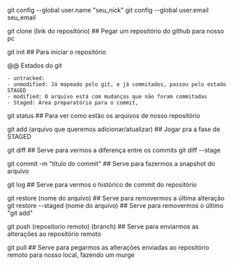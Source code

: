 git config --global user.name "seu_nick"
git config --global user.email seu_email

git clone (link do repositório)  ## Pegar um repositório do github para nosso pc

git init ## Para iniciar o repositório

@@ Estados do git

    - untracked: 
    - unmodified: Já mapeado pelo git, e já commitados, passou pelo estado STAGED
    - modified: O arquivo está com mudanças que não foram commitadas
    - Staged: Área preparatória para o commit,

git status ## Para ver como estão os arquivos de nosso repositório

git add (arquivo que queremos adicionar/atualizar) ## Jogar pra a fase de STAGED

git diff ## Serve para vermos a diferença entre os commits
git diff --stage 

git commit -m "título do commit"  ## Serve para fazermos a snapshot do arquivo

git log  ## Serve para vermos o histórico de commit do repositório

git restore (nome do arquivo) ## Serve para removermos a última alteração
git restore --staged (nome do arquivo)  ## Serve para removermos o último "git add" 

git push (repositorio remoto) (branch) ## Serve para enviarmos as alterações ao repositório remoto

git pull ## Serve para pegarmos as alterações enviadas ao repositório remoto para nosso local, fazendo um murge
